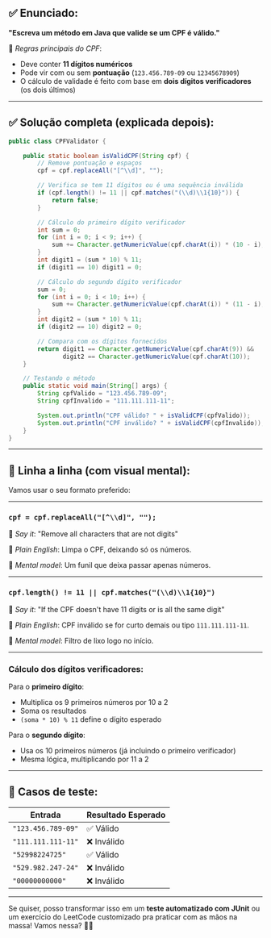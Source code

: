 
## ✅ Enunciado:

**"Escreva um método em Java que valide se um CPF é válido."**

📌 *Regras principais do CPF*:

* Deve conter **11 dígitos numéricos**
* Pode vir com ou sem **pontuação** (`123.456.789-09` ou `12345678909`)
* O cálculo de validade é feito com base em **dois dígitos verificadores** (os dois últimos)

---

## ✅ Solução completa (explicada depois):

```java
public class CPFValidator {

    public static boolean isValidCPF(String cpf) {
        // Remove pontuação e espaços
        cpf = cpf.replaceAll("[^\\d]", "");

        // Verifica se tem 11 dígitos ou é uma sequência inválida
        if (cpf.length() != 11 || cpf.matches("(\\d)\\1{10}")) {
            return false;
        }

        // Cálculo do primeiro dígito verificador
        int sum = 0;
        for (int i = 0; i < 9; i++) {
            sum += Character.getNumericValue(cpf.charAt(i)) * (10 - i);
        }
        int digit1 = (sum * 10) % 11;
        if (digit1 == 10) digit1 = 0;

        // Cálculo do segundo dígito verificador
        sum = 0;
        for (int i = 0; i < 10; i++) {
            sum += Character.getNumericValue(cpf.charAt(i)) * (11 - i);
        }
        int digit2 = (sum * 10) % 11;
        if (digit2 == 10) digit2 = 0;

        // Compara com os dígitos fornecidos
        return digit1 == Character.getNumericValue(cpf.charAt(9)) &&
               digit2 == Character.getNumericValue(cpf.charAt(10));
    }

    // Testando o método
    public static void main(String[] args) {
        String cpfValido = "123.456.789-09";
        String cpfInvalido = "111.111.111-11";

        System.out.println("CPF válido? " + isValidCPF(cpfValido));
        System.out.println("CPF inválido? " + isValidCPF(cpfInvalido));
    }
}
```

---

## 🧠 Linha a linha (com visual mental):

Vamos usar o seu formato preferido:

---

### `cpf = cpf.replaceAll("[^\\d]", "");`

📣 *Say it*: "Remove all characters that are not digits"

🧠 *Plain English*: Limpa o CPF, deixando só os números.

🧠 *Mental model*: Um funil que deixa passar apenas números.

---

### `cpf.length() != 11 || cpf.matches("(\\d)\\1{10}")`

📣 *Say it*: "If the CPF doesn't have 11 digits or is all the same digit"

🧠 *Plain English*: CPF inválido se for curto demais ou tipo `111.111.111-11`.

🧠 *Mental model*: Filtro de lixo logo no início.

---

### Cálculo dos dígitos verificadores:

Para o **primeiro dígito**:

* Multiplica os 9 primeiros números por 10 a 2
* Soma os resultados
* `(soma * 10) % 11` define o dígito esperado

Para o **segundo dígito**:

* Usa os 10 primeiros números (já incluindo o primeiro verificador)
* Mesma lógica, multiplicando por 11 a 2

---

## 🧪 Casos de teste:

| Entrada            | Resultado Esperado |
| ------------------ | ------------------ |
| `"123.456.789-09"` | ✅ Válido           |
| `"111.111.111-11"` | ❌ Inválido         |
| `"52998224725"`    | ✅ Válido           |
| `"529.982.247-24"` | ❌ Inválido         |
| `"00000000000"`    | ❌ Inválido         |

---

Se quiser, posso transformar isso em um **teste automatizado com JUnit** ou um exercício do LeetCode customizado pra praticar com as mãos na massa! Vamos nessa? 🚀💡
